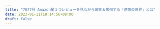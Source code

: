 ```yaml
---
title: "7077号 Amazon星１つレビューを見ながら爆笑＆罵倒する「連帯の世界」とは"
date: 2023-01-11T18:14:56+09:00
draft: false
---
```


```
```

```
```
